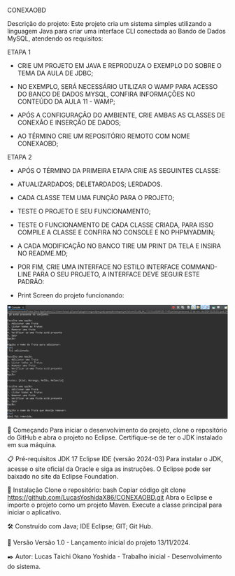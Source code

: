 CONEXAOBD

Descrição do projeto: Este projeto cria um sistema simples utilizando a linguagem Java para criar uma interface  CLI conectada ao Bando de Dados MySQL, atendendo os requisitos:

ETAPA 1

- CRIE UM PROJETO EM JAVA E REPRODUZA O EXEMPLO DO SOBRE O TEMA DA AULA DE JDBC;

- NO EXEMPLO, SERÁ NECESSÁRIO UTILIZAR O WAMP PARA ACESSO DO BANCO DE DADOS MYSQL, CONFIRA INFORMAÇÕES NO CONTEÚDO DA AULA 11 - WAMP;

- APÓS A CONFIGURAÇÃO DO AMBIENTE, CRIE AMBAS AS CLASSES DE CONEXÃO E INSERÇÃO DE DADOS;

- AO TÉRMINO CRIE UM REPOSITÓRIO REMOTO COM NOME CONEXAOBD;

ETAPA 2

- APÓS O TÉRMINO DA PRIMEIRA ETAPA CRIE AS SEGUINTES CLASSE:

- ATUALIZARDADOS; DELETARDADOS; LERDADOS.

- CADA CLASSE TEM UMA FUNÇÃO PARA O PROJETO;

- TESTE O PROJETO E SEU FUNCIONAMENTO;

- TESTE O FUNCIONAMENTO DE CADA CLASSE CRIADA, PARA ISSO COMPILE A CLASSE E CONFIRA NO CONSOLE E NO PHPMYADMIN;

- A CADA MODIFICAÇÃO NO BANCO TIRE UM PRINT DA TELA E INSIRA NO README.MD;

- POR FIM, CRIE UMA INTERFACE NO ESTILO INTERFACE COMMAND-LINE PARA O SEU PROJETO, A INTERFACE DEVE SEGUIR ESTE PADRÃO:

 - Print Screen do projeto funcionando:

  
![Acesso ao print screen ](https://github.com/LucasYoshidaX86/GERENCIAMENTO_FRUTAS_CLI/blob/main/Captura%20de%20tela%202024-11-03%20023036.png)

🚀 Começando Para iniciar o desenvolvimento do projeto, clone o repositório do GitHub e abra o projeto no Eclipse. Certifique-se de ter o JDK instalado em sua máquina.

📋 Pré-requisitos JDK 17 Eclipse IDE (versão 2024-03) Para instalar o JDK, acesse o site oficial da Oracle e siga as instruções. O Eclipse pode ser baixado no site da Eclipse Foundation.

🔧 Instalação Clone o repositório: bash Copiar código git clone https://github.com/LucasYoshidaX86/CONEXAOBD.git Abra o Eclipse e importe o projeto como um projeto Maven. Execute a classe principal para iniciar o aplicativo.

🛠️ Construído com Java; IDE Eclipse; GIT; Git Hub.

📌 Versão Versão 1.0 - Lançamento inicial do projeto 13/11/2024.

✒️ Autor: Lucas Taichi Okano Yoshida - Trabalho inicial - Desenvolvimento do sistema.
